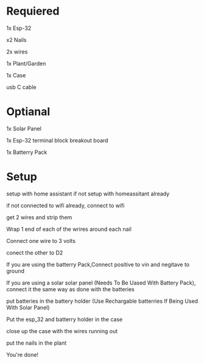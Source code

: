 # Requiered

1x Esp-32

x2 Nails

2x wires

1x Plant/Garden

1x Case

usb C cable
# Optianal

1x Solar Panel

1x Esp-32 terminal block breakout board

1x Batterry Pack

# Setup

setup with home assistant if not setup with homeassitant already

if not connected to wifi already, connect to wifi

get 2 wires and strip them

Wrap 1 end of each of the wrires around each nail

Connect one wire to 3 volts

conect the other to D2

If you are using the batterry Pack,Connect positive to vin and negitave to ground

If you are using a solar solar panel (Needs To Be Uased With Battery Pack), connect it the same way as done with the batteries

put batteries in the battery holder (Use Rechargable batterries If Being Used With Solar Panel)

Put the esp_32 and batterry holder in the case

close up the case with the wires running out

put the nails in the plant

You're done!
